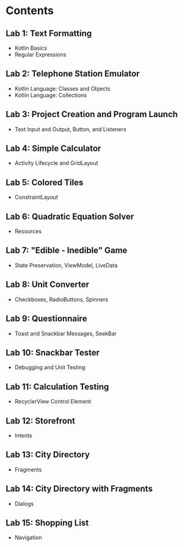 # Contents

## Lab 1: Text Formatting

- Kotlin Basics
- Regular Expressions

## Lab 2: Telephone Station Emulator

- Kotlin Language: Classes and Objects
- Kotlin Language: Collections

## Lab 3: Project Creation and Program Launch

- Text Input and Output, Button, and Listeners

## Lab 4: Simple Calculator

- Activity Lifecycle and GridLayout

## Lab 5: Colored Tiles

- ConstraintLayout

## Lab 6: Quadratic Equation Solver

- Resources

## Lab 7: "Edible - Inedible" Game

- State Preservation, ViewModel, LiveData

## Lab 8: Unit Converter

- Checkboxes, RadioButtons, Spinners

## Lab 9: Questionnaire

- Toast and Snackbar Messages, SeekBar

## Lab 10: Snackbar Tester

- Debugging and Unit Testing

## Lab 11: Calculation Testing

- RecyclerView Control Element

## Lab 12: Storefront

- Intents

## Lab 13: City Directory

- Fragments

## Lab 14: City Directory with Fragments

- Dialogs

## Lab 15: Shopping List

- Navigation
